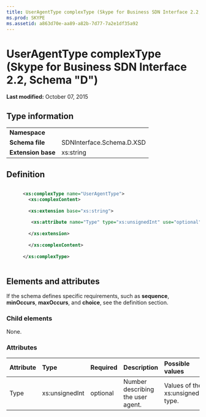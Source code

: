 ```yaml
---
title: UserAgentType complexType (Skype for Business SDN Interface 2.2, Schema "D")
ms.prod: SKYPE
ms.assetid: a863d70e-aa89-a82b-7d77-7a2e1df35a92
---
```



# UserAgentType complexType (Skype for Business SDN Interface 2.2, Schema "D")

 **Last modified:** October 07, 2015
  
    
    


## Type information


|||
|:-----|:-----|
|**Namespace**||
|**Schema file**|SDNInterface.Schema.D.XSD |
|**Extension base**|xs:string |
   

## Definition


```XML

      <xs:complexType name="UserAgentType">
        <xs:complexContent>
 
        <xs:extension base="xs:string">
      
         <xs:attribute name="Type" type="xs:unsignedInt" use="optional"/>
  
        </xs:extension>
 
        </xs:complexContent>
 
      </xs:complexType>
      
```


## Elements and attributes

If the schema defines specific requirements, such as **sequence**, **minOccurs**, **maxOccurs**, and **choice**, see the definition section. 
  
    
    

### Child elements

None. 
  
    
    

### Attributes



|**Attribute**|**Type**|**Required**|**Description**|**Possible values**|
|:-----|:-----|:-----|:-----|:-----|
|Type |xs:unsignedInt |optional |Number describing the user agent. |Values of the xs:unsignedInt type. |
   

